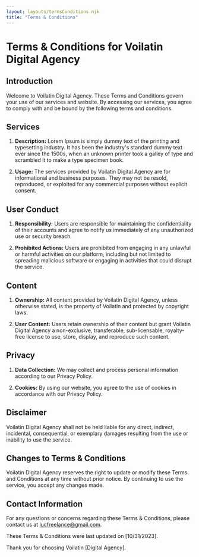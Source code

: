 ```yaml
---
layout: layouts/termsConditions.njk
title: "Terms & Conditions"
---
```


# Terms & Conditions for Voilatin Digital Agency

## Introduction

Welcome to Voilatin Digital Agency. These Terms and Conditions govern your use of our services and website. By accessing our services, you agree to comply with and be bound by the following terms and conditions.

## Services

1. **Description:** Lorem Ipsum is simply dummy text of the printing and typesetting industry. It has been the industry's standard dummy text ever since the 1500s, when an unknown printer took a galley of type and scrambled it to make a type specimen book.

2. **Usage:** The services provided by Voilatin Digital Agency are for informational and business purposes. They may not be resold, reproduced, or exploited for any commercial purposes without explicit consent.

## User Conduct

1. **Responsibility:** Users are responsible for maintaining the confidentiality of their accounts and agree to notify us immediately of any unauthorized use or security breach.

2. **Prohibited Actions:** Users are prohibited from engaging in any unlawful or harmful activities on our platform, including but not limited to spreading malicious software or engaging in activities that could disrupt the service.

## Content

1. **Ownership:** All content provided by Voilatin Digital Agency, unless otherwise stated, is the property of Voilatin and protected by copyright laws.

2. **User Content:** Users retain ownership of their content but grant Voilatin Digital Agency a non-exclusive, transferable, sub-licensable, royalty-free license to use, store, display, and reproduce such content.

## Privacy

1. **Data Collection:** We may collect and process personal information according to our Privacy Policy.

2. **Cookies:** By using our website, you agree to the use of cookies in accordance with our Privacy Policy.

## Disclaimer

Voilatin Digital Agency shall not be held liable for any direct, indirect, incidental, consequential, or exemplary damages resulting from the use or inability to use the service.

## Changes to Terms & Conditions

Voilatin Digital Agency reserves the right to update or modify these Terms and Conditions at any time without prior notice. By continuing to use the service, you accept any changes made.

## Contact Information

For any questions or concerns regarding these Terms & Conditions, please contact us at [lucfreelance@gmail.com](lucfreelance@gmail.com).

These Terms & Conditions were last updated on [10/31/2023].

Thank you for choosing Voilatin [Digital Agency].
